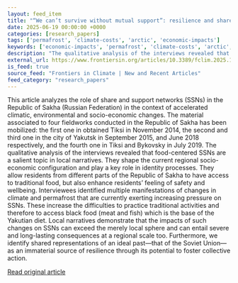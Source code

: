 ```yaml
---
layout: feed_item
title: "“We can’t survive without mutual support”: resilience and share and support networks in the Republic of Sakha (Russia)"
date: 2025-06-19 00:00:00 +0000
categories: [research_papers]
tags: ['permafrost', 'climate-costs', 'arctic', 'economic-impacts']
keywords: ['economic-impacts', 'permafrost', 'climate-costs', 'arctic', 'mutual', 'survive', 'without']
description: "The qualitative analysis of the interviews revealed that food-centered SSNs are a salient topic in local narratives"
external_url: https://www.frontiersin.org/articles/10.3389/fclim.2025.1584666
is_feed: true
source_feed: "Frontiers in Climate | New and Recent Articles"
feed_category: "research_papers"
---
```


This article analyzes the role of share and support networks (SSNs) in the Republic of Sakha (Russian Federation) in the context of accelerated climatic, environmental and socio-economic changes. The material associated to four fieldworks conducted in the Republic of Sakha has been mobilized: the first one in obtained Tiksi in November 2014, the second and third one in the city of Yakutsk in September 2015, and June 2018 respectively, and the fourth one in Tiksi and Bykovsky in July 2019. The qualitative analysis of the interviews revealed that food-centered SSNs are a salient topic in local narratives. They shape the current regional socio-economic configuration and play a key role in identity processes. They allow residents from different parts of the Republic of Sakha to have access to traditional food, but also enhance residents’ feeling of safety and wellbeing. Interviewees identified multiple manifestations of changes in climate and permafrost that are currently exerting increasing pressure on SSNs. These increase the difficulties to practice traditional activities and therefore to access black food (meat and fish) which is the base of the Yakutian diet. Local narratives demonstrate that the impacts of such changes on SSNs can exceed the merely local sphere and can entail severe and long-lasting consequences at a regional scale too. Furthermore, we identify shared representations of an ideal past—that of the Soviet Union—as an immaterial source of resilience through its potential to foster collective action.

[Read original article](https://www.frontiersin.org/articles/10.3389/fclim.2025.1584666)
